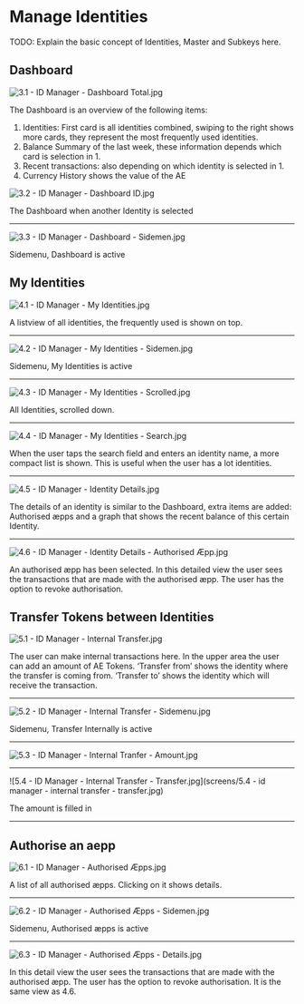 # Manage Identities

TODO: Explain the basic concept of Identities, Master and Subkeys here.

## Dashboard
![3.1 - ID Manager - Dashboard Total.jpg](screens/3.1-id_manager-dashboard_total.jpg)

The Dashboard is an overview of the following items:
1.	Identities: First card is all identities combined, swiping to the right shows more cards, they represent the most frequently used identities.
1.	Balance Summary of the last week, these information depends which card is selection in 1.
1.	Recent transactions: also depending on which identity is selected in 1.
1.	Currency History shows the value of the AE


![3.2 - ID Manager - Dashboard ID.jpg](screens/3.2-id_manager-dashboard_id.jpg)

The Dashboard when another Identity is selected

---


![3.3 - ID Manager - Dashboard - Sidemen.jpg](screens/3.3-id_manager-dashboard-sidemenu.jpg)

Sidemenu, Dashboard is active

## My Identities
![4.1 - ID Manager - My Identities.jpg](screens/4.1-id_manager-my_identities.jpg)

A listview of all identities, the frequently used is shown on top.

---


![4.2 - ID Manager - My Identities - Sidemen.jpg](screens/4.2-id_manager-my_identities-sidemenu.jpg)

Sidemenu, My Identities is active

---


![4.3 - ID Manager - My Identities - Scrolled.jpg](screens/4.3-id_manager-my_identities-scrolled.jpg)

All Identities, scrolled down.

---


![4.4 - ID Manager - My Identities - Search.jpg](screens/4.3-id_manager-my_identities-scrolled.jpg)

When the user taps the search field and enters an identity name, a more compact list is shown. This is useful when the user has a lot identities.

---


![4.5 - ID Manager - Identity Details.jpg](screens/4.5-id_manager-identity_details.jpg)

The details of an identity is similar to the Dashboard, extra items are added: Authorised æpps and a graph that shows the recent balance of this certain Identity.

---


![4.6 - ID Manager - Identity Details - Authorised Æpp.jpg](screens/4.6-id_manager-identity_details-authorised_aepp.jpg)

An  authorised æpp has been selected. In this detailed view the user sees the transactions that are made with the authorised æpp. The user has the option to revoke authorisation.


## Transfer Tokens between Identities
![5.1 - ID Manager - Internal Transfer.jpg](screens/5.1-id_manager-internal_transfer.jpg)

The user can make internal transactions here. In the upper area the user can add an amount of AE Tokens. ‘Transfer from’ shows the identity where the transfer is coming from. ‘Transfer to’ shows the identity which will receive the transaction.

---


![5.2 - ID Manager - Internal Transfer - Sidemenu.jpg](screens/5.2-id_manager-internal_transfer-sidemenu.jpg)

Sidemenu, Transfer Internally is active

---


![5.3 - ID Manager - Internal Tranfer - Amount.jpg](screens/5.3-id_manager-internal_tranfer-amount.jpg)

---

![5.4 - ID Manager - Internal Transfer - Transfer.jpg](screens/5.4 - id manager - internal transfer - transfer.jpg)

The amount is filled in

---


## Authorise an aepp
![6.1 - ID Manager - Authorised Æpps.jpg](screens/6.1-id_manager-authorised_aepps.jpg)

A list of all authorised æpps. Clicking on it shows details.

---


![6.2 - ID Manager - Authorised Æpps - Sidemen.jpg](screens/6.2-id_manager-authorised_aepps-sidemenu.jpg)

Sidemenu, Authorised æpps is active

---


![6.3 - ID Manager - Authorised Æpps - Details.jpg](screens/6.3-id_manager-authorised_aepps-details.jpg)

In this detail view the user sees the transactions that are made with the authorised æpp. The user has the option to revoke authorisation. It is the same view as 4.6.
